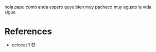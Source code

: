 hola papu como anda
espero quye bien
muy pacheco muy agusto
la vida sigue

# References

* octocat 1 😈
